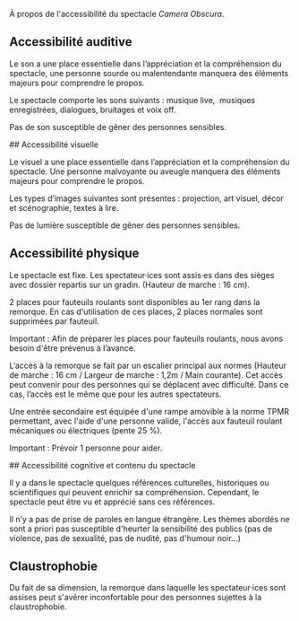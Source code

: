 À propos de l'accessibilité du spectacle *Camera Obscura*.

## Accessibilité auditive

Le son a une place essentielle dans l’appréciation et la compréhension du spectacle, une personne sourde ou malentendante manquera des éléments majeurs pour comprendre le propos.

Le spectacle comporte les sons suivants : musique live,  musiques enregistrées, dialogues, bruitages et voix off.

Pas de son susceptible de gêner des personnes sensibles.

## Accessibilité visuelle

Le visuel a une place essentielle dans l’appréciation et la compréhension du spectacle. Une personne malvoyante ou aveugle manquera des éléments majeurs pour comprendre le propos.

Les types d’images suivantes sont présentes : projection, art visuel, décor et scénographie, textes à lire.

Pas de lumière susceptible de gêner des personnes sensibles.

## Accessibilité physique

Le spectacle est fixe. Les spectateur·ices sont assis·es dans des sièges avec dossier repartis sur un gradin. (Hauteur de marche : 16 cm).

2 places pour fauteuils roulants sont disponibles au 1er rang dans la remorque. En cas d'utilisation de ces places, 2 places normales sont supprimées par fauteuil.

Important : Afin de préparer les places pour fauteuils roulants, nous avons besoin d'être prévenus à l’avance.

L’accès à la remorque se fait par un escalier principal aux normes (Hauteur de marche : 16 cm / Largeur de marche : 1,2m / Main courante). Cet accès peut convenir pour des personnes qui se déplacent avec difficulté. Dans ce cas, l’accès est le même que pour les autres spectateurs.

Une entrée secondaire est équipée d'une rampe amovible à la norme TPMR permettant, avec l'aide d'une personne valide, l'accès aux fauteuil roulant mécaniques ou électriques (pente 25 %).

Important : Prévoir 1 personne pour aider.

## Accessibilité cognitive et contenu du spectacle

Il y a dans le spectacle quelques références culturelles, historiques ou scientifiques qui peuvent enrichir sa compréhension. Cependant, le spectacle peut être vu et apprécié sans ces références.

Il n’y a pas de prise de paroles en langue étrangère. Les thèmes abordés ne sont a priori pas susceptible d'heurter la sensibilité des publics (pas de violence, pas de
sexualité, pas de nudité, pas d'humour noir…)

## Claustrophobie 

Du fait de sa dimension, la remorque dans laquelle les spectateur·ices sont assises peut s'avérer inconfortable pour des personnes sujettes à la claustrophobie. 
